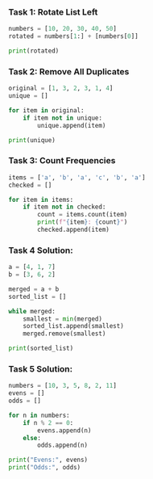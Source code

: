 
### Task 1: Rotate List Left

```python
numbers = [10, 20, 30, 40, 50]
rotated = numbers[1:] + [numbers[0]]

print(rotated)
```

### Task 2: Remove All Duplicates

```python
original = [1, 3, 2, 3, 1, 4]
unique = []

for item in original:
    if item not in unique:
        unique.append(item)

print(unique)
```

### Task 3: Count Frequencies

```python
items = ['a', 'b', 'a', 'c', 'b', 'a']
checked = []

for item in items:
    if item not in checked:
        count = items.count(item)
        print(f"{item}: {count}")
        checked.append(item)
```

### Task 4 Solution:

```python
a = [4, 1, 7]
b = [3, 6, 2]

merged = a + b
sorted_list = []

while merged:
    smallest = min(merged)
    sorted_list.append(smallest)
    merged.remove(smallest)

print(sorted_list)
```

### Task 5 Solution:

```python
numbers = [10, 3, 5, 8, 2, 11]
evens = []
odds = []

for n in numbers:
    if n % 2 == 0:
        evens.append(n)
    else:
        odds.append(n)

print("Evens:", evens)
print("Odds:", odds)
```
